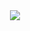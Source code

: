 <center><img src="https://user-images.githubusercontent.com/79950091/176428940-60545dcc-fe0c-4f21-abe7-8092e04f1488.png"></center>
